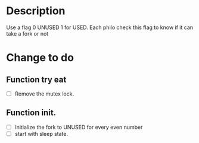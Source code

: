 
# Description
Use a flag 0 UNUSED 1 for USED. Each philo check this flag to know if it can take a fork or not

# Change to do

## Function try eat
- [ ] Remove the mutex lock.
## Function init.
- [ ] Initialize the fork to UNUSED for every even number
- [ ] start with sleep state.  